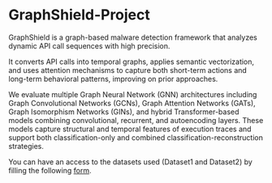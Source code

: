 # GraphShield-Project
GraphShield is a graph-based malware detection framework that analyzes dynamic API call sequences with high precision.

It converts API calls into temporal graphs, applies semantic vectorization, and uses attention mechanisms to capture both short-term actions and long-term behavioral patterns, improving on prior approaches.

We evaluate multiple Graph Neural Network (GNN) architectures including Graph Convolutional Networks (GCNs), Graph Attention Networks (GATs), Graph Isomorphism Networks (GINs), and hybrid Transformer-based models combining convolutional, recurrent, and autoencoding layers. These models capture structural and temporal features of execution traces and support both classification-only and combined classification-reconstruction strategies.

You can have an access to the datasets used (Dataset1 and Dataset2) by filling the following [form](https://forms.gle/vcKXSEBsTjWZa23NA).
